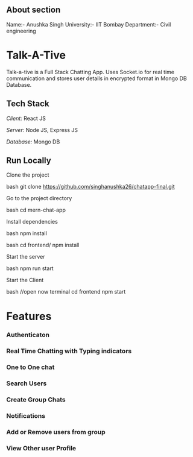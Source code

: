## About section
Name:- Anushka Singh
University:- IIT Bombay
Department:- Civil engineering

# Talk-A-Tive

Talk-a-tive is a Full Stack Chatting App.
Uses Socket.io for real time communication and stores user details in encrypted format in Mongo DB Database.

## Tech Stack

_Client:_ React JS

_Server:_ Node JS, Express JS

_Database:_ Mongo DB

## Run Locally

Clone the project

bash
git clone https://github.com/singhanushka26/chatapp-final.git

Go to the project directory

bash
cd mern-chat-app

Install dependencies

bash
npm install

bash
cd frontend/
npm install

Start the server

bash
npm run start

Start the Client

bash
//open now terminal
cd frontend
npm start

# Features

### Authenticaton

### Real Time Chatting with Typing indicators

### One to One chat

### Search Users

### Create Group Chats

### Notifications

### Add or Remove users from group

### View Other user Profile
